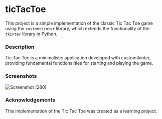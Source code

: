# ticTacToe

This project is a simple implementation of the classic Tic Tac Toe game using the `customtkinter` library, which extends the functionality of the `tkinter` library in Python.

### Description
Tic Tac Toe is a minimalistic application developed with customtkinter, providing fundamental functionalities for starting and playing the game.

### Screenshots
![Screenshot (280)](https://github.com/nikmasi/ticTacToe/assets/138830925/5c4afb5f-a1a1-4264-ba57-d414feef8e49)


### Acknowledgements
This implementation of the Tic Tac Toe was created as a learning project.

